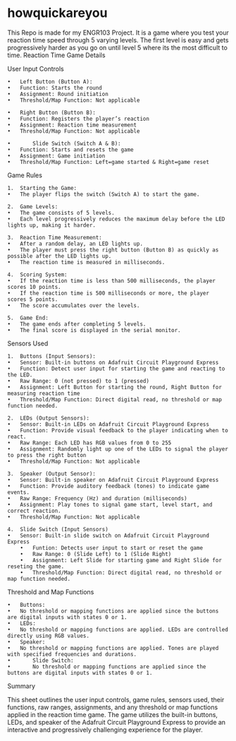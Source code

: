 # howquickareyou
This Repo is made for my ENGR103 Project. It is a game where you test your reaction time speed through 5 varying levels. The first level is easy and gets progressively harder as you go on until level 5 where its the most difficult to time. 
Reaction Time Game Details

User Input Controls

	•	Left Button (Button A):
	•	Function: Starts the round
	•	Assignment: Round initiation
	•	Threshold/Map Function: Not applicable
 
	•	Right Button (Button B):
	•	Function: Registers the player’s reaction
	•	Assignment: Reaction time measurement
	•	Threshold/Map Function: Not applicable
 		
  	•       Slide Switch (Switch A & B):
	•	Function: Starts and resets the game
	•	Assignment: Game initiation
	•	Threshold/Map Function: Left=game started & Right=game reset
 

Game Rules

	1.	Starting the Game:
	•	The player flips the switch (Switch A) to start the game.
 
	2.	Game Levels:
	•	The game consists of 5 levels.
	•	Each level progressively reduces the maximum delay before the LED lights up, making it harder.
 
	3.	Reaction Time Measurement:
	•	After a random delay, an LED lights up.
	•	The player must press the right button (Button B) as quickly as possible after the LED lights up.
	•	The reaction time is measured in milliseconds.
 
	4.	Scoring System:
	•	If the reaction time is less than 500 milliseconds, the player scores 10 points.
	•	If the reaction time is 500 milliseconds or more, the player scores 5 points.
	•	The score accumulates over the levels.
 
	5.	Game End:
	•	The game ends after completing 5 levels.
	•	The final score is displayed in the serial monitor.

Sensors Used

	1.	Buttons (Input Sensors):
	•	Sensor: Built-in buttons on Adafruit Circuit Playground Express
	•	Function: Detect user input for starting the game and reacting to the LED.
	•	Raw Range: 0 (not pressed) to 1 (pressed)
	•	Assignment: Left Button for starting the round, Right Button for measuring reaction time
	•	Threshold/Map Function: Direct digital read, no threshold or map function needed.
 
	2.	LEDs (Output Sensors):
	•	Sensor: Built-in LEDs on Adafruit Circuit Playground Express
	•	Function: Provide visual feedback to the player indicating when to react.
	•	Raw Range: Each LED has RGB values from 0 to 255
	•	Assignment: Randomly light up one of the LEDs to signal the player to press the right button
	•	Threshold/Map Function: Not applicable
 
	3.	Speaker (Output Sensor):
	•	Sensor: Built-in speaker on Adafruit Circuit Playground Express
	•	Function: Provide auditory feedback (tones) to indicate game events.
	•	Raw Range: Frequency (Hz) and duration (milliseconds)
	•	Assignment: Play tones to signal game start, level start, and correct reaction.
	•	Threshold/Map Function: Not applicable

  	4.	Slide Switch (Input Sensors)
   	• 	Sensor: Built-in slide switch on Adafruit Circuit Playground Express
    	•	Funtion: Detects user input to start or reset the game
     	•	Raw Range: 0 (Slide Left) to 1 (Slide Right)
      	•	Assignment: Left Slide for starting game and Right Slide for reseting the game. 
        •	Threshold/Map Function: Direct digital read, no threshold or map function needed. 

Threshold and Map Functions

	•	Buttons:
	•	No threshold or mapping functions are applied since the buttons are digital inputs with states 0 or 1.
	•	LEDs:
	•	No threshold or mapping functions are applied. LEDs are controlled directly using RGB values.
	•	Speaker:
	•	No threshold or mapping functions are applied. Tones are played with specified frequencies and durations.
  	•       Slide Switch:
   	•       No threshold or mapping functions are applied since the buttons are digital inputs with states 0 or 1. 

Summary

This sheet outlines the user input controls, game rules, sensors used, their functions, raw ranges, assignments, and any threshold or map functions applied in the reaction time game. The game utilizes the built-in buttons, LEDs, and speaker of the Adafruit Circuit Playground Express to provide an interactive and progressively challenging experience for the player.
